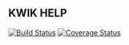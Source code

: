 ## KWIK HELP

[![Build Status](https://travis-ci.org/oahray/kwik-help.svg?branch=develop)](https://travis-ci.org/oahray/kwik-help)
[![Coverage Status](https://coveralls.io/repos/github/oahray/kwik-help/badge.svg?branch=develop)](https://coveralls.io/github/oahray/kwik-help?branch=develop)
